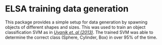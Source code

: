 # ELSA training data generation

This package provides a simple setup for data generation by spawning objects of different shapes and sizes. This was used to train an object classification SVM as in [*Uyanik et. al (2013)*][uyanik-paper]. The trained SVM was able to determine the correct class (Sphere, Cylinder, Box) in over 95% of the time.



[uyanik-paper]: <https://escholarship.org/content/qt9cj412wg/qt9cj412wg.pdf>